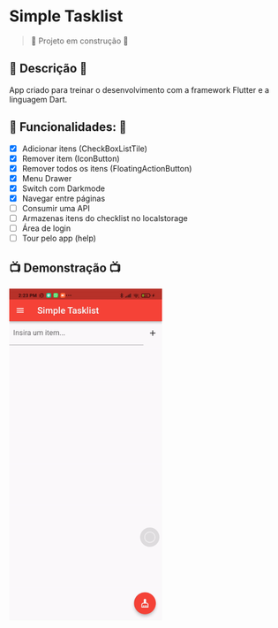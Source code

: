 # Simple Tasklist

> :construction: Projeto em construção :construction:

## :newspaper: Descrição :newspaper:

App criado para treinar o desenvolvimento com a framework Flutter e a linguagem Dart.

## :hammer: Funcionalidades: :hammer:
- [x] Adicionar itens (CheckBoxListTile)
- [x] Remover item (IconButton)
- [x] Remover todos os itens (FloatingActionButton)
- [x] Menu Drawer
- [x] Switch com Darkmode
- [x] Navegar entre páginas
- [ ] Consumir uma API
- [ ] Armazenas itens do checklist no localstorage
- [ ] Área de login 
- [ ] Tour pelo app (help)   
 
## :tv: Demonstração :tv:
<img src="./demo.gif" height=600>
